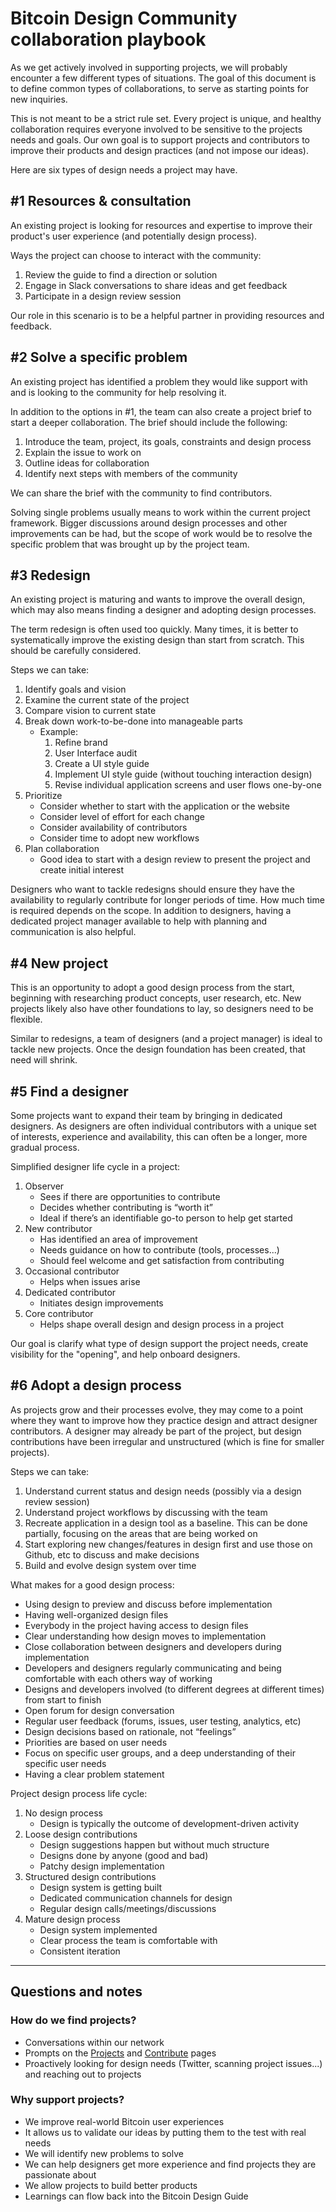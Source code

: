 # Bitcoin Design Community collaboration playbook

As we get actively involved in supporting projects, we will probably encounter a few different types of situations. The goal of this document is to define common types of collaborations, to serve as starting points for new inquiries.

This is not meant to be a strict rule set. Every project is unique, and healthy collaboration requires everyone involved to be sensitive to the projects needs and goals. Our own goal is to support projects and contributors to improve their products and design practices (and not impose our ideas). 

Here are six types of design needs a project may have.

## #1 Resources & consultation

An existing project is looking for resources and expertise to improve their product's user experience (and potentially design process).

Ways the project can choose to interact with the community:

1. Review the guide to find a direction or solution
1. Engage in Slack conversations to share ideas and get feedback
1. Participate in a design review session

Our role in this scenario is to be a helpful partner in providing resources and feedback.

## #2 Solve a specific problem

An existing project has identified a problem they would like support with and is looking to the community for help resolving it.

In addition to the options in #1, the team can also create a project brief to start a deeper collaboration. The brief should include the following:

1. Introduce the team, project, its goals, constraints and design process
1. Explain the issue to work on
1. Outline ideas for collaboration
1. Identify next steps with members of the community

We can share the brief with the community to find contributors.

Solving single problems usually means to work within the current project framework. Bigger discussions around design processes and other improvements can be had, but the scope of work would be to resolve the specific problem that was brought up by the project team.

## #3 Redesign

An existing project is maturing and wants to improve the overall design, which may also means finding a designer and adopting design processes.

The term redesign is often used too quickly. Many times, it is better to systematically improve the existing design than start from scratch. This should be carefully considered.

Steps we can take:

1. Identify goals and vision
1. Examine the current state of the project
1. Compare vision to current state
1. Break down work-to-be-done into manageable parts
	- Example:
		1. Refine brand
		1. User Interface audit
		1. Create a UI style guide
		1. Implement UI style guide (without touching interaction design)
		1. Revise individual application screens and user flows one-by-one
1. Prioritize
	- Consider whether to start with the application or the website
	- Consider level of effort for each change
	- Consider availability of contributors
	- Consider time to adopt new workflows
1. Plan collaboration
	- Good idea to start with a design review to present the project and create initial interest

Designers who want to tackle redesigns should ensure they have the availability to regularly contribute for longer periods of time. How much time is required depends on the scope. In addition to designers, having a dedicated project manager available to help with planning and communication is also helpful.

## #4 New project

This is an opportunity to adopt a good design process from the start, beginning with researching product concepts, user research, etc. New projects likely also have other foundations to lay, so designers need to be flexible.

Similar to redesigns, a team of designers (and a project manager) is ideal to tackle new projects. Once the design foundation has been created, that need will shrink.

## #5 Find a designer

Some projects want to expand their team by bringing in dedicated designers. As designers are often individual contributors with a unique set of interests, experience and availability, this can often be a longer, more gradual process.

Simplified designer life cycle in a project:

1. Observer
	- Sees if there are opportunities to contribute
	- Decides whether contributing is “worth it”
	- Ideal if there’s an identifiable go-to person to help get started
1. New contributor
	- Has identified an area of improvement
	- Needs guidance on how to contribute (tools, processes...)
	- Should feel welcome and get satisfaction from contributing
1. Occasional contributor
	- Helps when issues arise
1. Dedicated contributor
	- Initiates design improvements
1. Core contributor
	- Helps shape overall design and design process in a project

Our goal is clarify what type of design support the project needs, create visibility for the "opening", and help onboard designers.

## #6 Adopt a design process

As projects grow and their processes evolve, they may come to a point where they want to improve how they practice design and attract designer contributors. A designer may already be part of the project, but design contributions have been irregular and unstructured (which is fine for smaller projects).

Steps we can take:

1. Understand current status and design needs (possibly via a design review session)
1. Understand project workflows by discussing with the team
1. Recreate application in a design tool as a baseline. This can be done partially, focusing on the areas that are being worked on
1. Start exploring new changes/features in design first and use those on Github, etc to discuss and make decisions
1. Build and evolve design system over time

What makes for a good design process:

- Using design to preview and discuss before implementation
- Having well-organized design files
- Everybody in the project having access to design files
- Clear understanding how design moves to implementation
- Close collaboration between designers and developers during implementation
- Developers and designers regularly communicating and being comfortable with each others way of working
- Designs and developers involved (to different degrees at different times) from start to finish
- Open forum for design conversation
- Regular user feedback (forums, issues, user testing, analytics, etc)
- Design decisions based on rationale, not “feelings”
- Priorities are based on user needs
- Focus on specific user groups, and a deep understanding of their specific user needs
- Having a clear problem statement

Project design process life cycle:

1. No design process
	- Design is typically the outcome of development-driven activity
1. Loose design contributions
	- Design suggestions happen but without much structure
	- Designs done by anyone (good and bad)
	- Patchy design implementation
1. Structured design contributions
	- Design system is getting built
	- Dedicated communication channels for design
	- Regular design calls/meetings/discussions 
1. Mature design process
	- Design system implemented
	- Clear process the team is comfortable with
	- Consistent iteration

---

## Questions and notes

### How do we find projects?

- Conversations within our network
- Prompts on the [Projects](https://bitcoin.design/projects/) and [Contribute](https://bitcoin.design/contribute/) pages
- Proactively looking for design needs (Twitter, scanning project issues...) and reaching out to projects

### Why support projects?

- We improve real-world Bitcoin user experiences
- It allows us to validate our ideas by putting them to the test with real needs
- We will identify new problems to solve
- We can help designers get more experience and find projects they are passionate about
- We allow projects to build better products
- Learnings can flow back into the Bitcoin Design Guide
